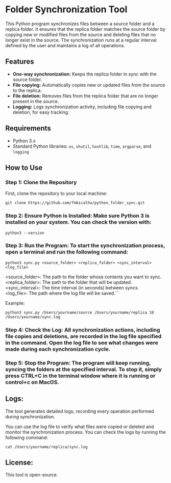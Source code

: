 # Folder Synchronization Tool

This Python program synchronizes files between a source folder and a replica folder. It ensures that the replica folder matches the source folder by copying new or modified files from the source and deleting files that no longer exist in the source. The synchronization runs at a regular interval defined by the user and maintains a log of all operations.

## Features  

- **One-way synchronization:** Keeps the replica folder in sync with the source folder.
- **File copying:** Automatically copies new or updated files from the source to the replica.
- **File deletion:** Removes files from the replica folder that are no longer present in the source.
- **Logging:** Logs synchronization activity, including file copying and deletion, for easy tracking.

## Requirements  

- Python 3.x
- Standard Python libraries: `os`, `shutil`, `hashlib`, `time`, `argparse`, and `logging`

## How to Use

### Step 1: Clone the Repository
First, clone the repository to your local machine:  

```git clone https://github.com/fmbicalho/python_folder_sync.git```  

### Step 2: Ensure Python is Installed: Make sure Python 3 is installed on your system. You can check the version with:  

```python3 --version```  

### Step 3: Run the Program: To start the synchronization process, open a terminal and run the following command:  

```python3 sync.py <source_folder> <replica_folder> <sync_interval> <log_file>```  

<source_folder>: The path to the folder whose contents you want to sync.  
<replica_folder>: The path to the folder that will be updated.  
<sync_interval>: The time interval (in seconds) between syncs.  
<log_file>: The path where the log file will be saved.```  

Example:

```python3 sync.py /Users/yourname/source /Users/yourname/replica 10 /Users/yourname/sync.log```  

### Step 4: Check the Log: All synchronization actions, including file copies and deletions, are recorded in the log file specified in the command. Open the log file to see what changes were made during each synchronization cycle.  

### Step 5: Stop the Program: The program will keep running, syncing the folders at the specified interval. To stop it, simply press CTRL+C in the terminal window where it is running or control+c on MacOS.  

## Logs:  

The tool generates detailed logs, recording every operation performed during synchronization.  

You can use the log file to verify what files were copied or deleted and monitor the synchronization process. You can check the logs by running the following command:

```cat /Users/yourname/replica/sync.log```


## License:  

This tool is open-source.